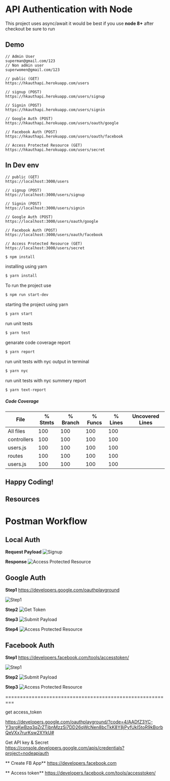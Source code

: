 # API Authentication with Node 

This project uses async/await it would be best if you use **node 8+**
after checkout be sure to run

## Demo

```
// Admin User
superman@gmail.com/123
// Non admin user
superwomen@gmail.com/123
```

```
// public (GET)
https://hkauthapi.herokuapp.com/users

// signup (POST)
https://hkauthapi.herokuapp.com/users/signup

// Signin (POST)
https://hkauthapi.herokuapp.com/users/signin

// Google Auth (POST)
https://hkauthapi.herokuapp.com/users/oauth/google

// Facebook Auth (POST)
https://hkauthapi.herokuapp.com/users/oauth/facebook

// Access Protected Resource (GET)
https://hkauthapi.herokuapp.com/users/secret
```

## In Dev env

```
// public (GET)
https://localhost:3000/users

// signup (POST)
https://localhost:3000/users/signup

// Signin (POST)
https://localhost:3000/users/signin

// Google Auth (POST)
https://localhost:3000/users/oauth/google

// Facebook Auth (POST)
https://localhost:3000/users/oauth/facebook

// Access Protected Resource (GET)
https://localhost:3000/users/secret
```

```bash
$ npm install
```
installing using yarn
```bash
$ yarn install
```
To run the project use
```bash
$ npm run start-dev
```
starting the project using yarn
```bash
$ yarn start
```

run unit tests
```bash
$ yarn test
```

genarate code coverage report
```bash
$ yarn report
```

run unit tests with nyc output in terminal
```bash
$ yarn nyc
```

run unit tests with nyc summery report
```bash
$ yarn text-report
```

##### Code Coverage

|File         |  % Stmts | % Branch |  % Funcs |  % Lines |Uncovered Lines |
|-------------|----------|----------|----------|----------|----------------|
|All files    |      100 |      100 |      100 |      100 |                |
| controllers |      100 |      100 |      100 |      100 |                |
|  users.js   |      100 |      100 |      100 |      100 |                |
| routes      |      100 |      100 |      100 |      100 |                |
|  users.js   |      100 |      100 |      100 |      100 |                |

## Happy Coding!


## Resources

# Postman Workflow

## Local Auth

**Request Payload**
![Signup](img/signup.png)

**Response**
![Access Protected Resource](img/access-secret.png)


## Google Auth

**Step1**
https://developers.google.com/oauthplayground

![Step1](img/google-auth-step1.png)

**Step2**
![Get Token](img/get-token.png)

**Step3**
![Submit Payload](img/submit-payload.png)

**Step4**
![Access Protected Resource](img/access-secret.png)


## Facebook Auth

**Step1**
https://developers.facebook.com/tools/accesstoken/

![Step1](img/get-fb-token.png)

**Step2**
![Submit Payload](img/fb-payload.png)

**Step3**
![Access Protected Resource](img/access-secret.png)

=========================================================

get access_token

https://developers.google.com/oauthplayground/?code=4/AADfZ3YC-Y3srgKwBzq3qZrZTibnMzzSi7DD26qWcNen8bcTkK8Y8jPyfUkI5toR9kBorbQeVXx7rurKsw2XYkU#

Get API key & Secret
https://console.developers.google.com/apis/credentials?project=nodeapiauth

** Create FB App**
https://developers.facebook.com

** Access token**
https://developers.facebook.com/tools/accesstoken/